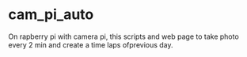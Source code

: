 # cam_pi_auto
On rapberry pi with camera pi, this scripts and web page to take photo every 2 min and create a time laps ofprevious day.
